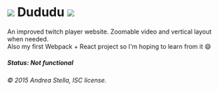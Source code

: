 # ![](https://static-cdn.jtvnw.net/emoticons/v1/62834/2.0) Dududu ![](https://static-cdn.jtvnw.net/emoticons/v1/62834/1.0)

An improved twitch player website. Zoomable video and vertical layout when needed.  
Also my first Webpack + React project so I'm hoping to learn from it :smile:

##### Status: Not functional

###### © 2015 Andrea Stella, ISC license.

